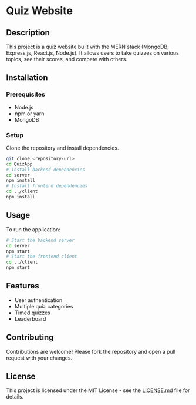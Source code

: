 
# Quiz Website

## Description
This project is a quiz website built with the MERN stack (MongoDB, Express.js, React.js, Node.js). It allows users to take quizzes on various topics, see their scores, and compete with others.

## Installation

### Prerequisites
- Node.js
- npm or yarn
- MongoDB

### Setup
Clone the repository and install dependencies.
```bash
git clone <repository-url>
cd QuizApp
# Install backend dependencies
cd server
npm install
# Install frontend dependencies
cd ../client
npm install
```

## Usage
To run the application:
```bash
# Start the backend server
cd server
npm start
# Start the frontend client
cd ../client
npm start
```

## Features
- User authentication
- Multiple quiz categories
- Timed quizzes
- Leaderboard

## Contributing
Contributions are welcome! Please fork the repository and open a pull request with your changes.

## License
This project is licensed under the MIT License - see the [LICENSE.md](LICENSE.md) file for details.
